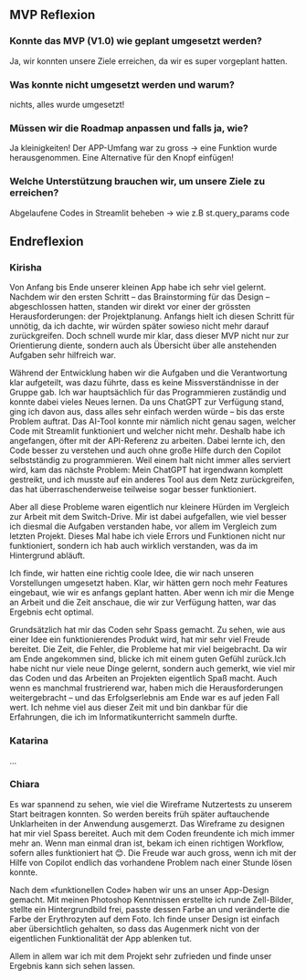 ## MVP Reflexion

### Konnte das MVP (V1.0) wie geplant umgesetzt werden?
Ja, wir konnten unsere Ziele erreichen, da wir es super vorgeplant hatten. 

### Was konnte nicht umgesetzt werden und warum?
 nichts, alles wurde umgesetzt!

### Müssen wir die Roadmap anpassen und falls ja, wie?
 Ja kleinigkeiten! Der APP-Umfang war zu gross -> eine Funktion wurde herausgenommen. 
 Eine Alternative für den Knopf einfügen! 

### Welche Unterstützung brauchen wir, um unsere Ziele zu erreichen?
 Abgelaufene Codes in Streamlit beheben -> wie z.B st.query_params code


## Endreflexion

### Kirisha
Von Anfang bis Ende unserer kleinen App habe ich sehr viel gelernt. Nachdem wir den ersten Schritt – das Brainstorming für das Design – abgeschlossen hatten, standen wir direkt vor einer der grössten Herausforderungen: der Projektplanung. Anfangs hielt ich diesen Schritt für unnötig, da ich dachte, wir würden später sowieso nicht mehr darauf zurückgreifen. Doch schnell wurde mir klar, dass dieser MVP nicht nur zur Orientierung diente, sondern auch als Übersicht über alle anstehenden Aufgaben sehr hilfreich war.

Während der Entwicklung haben wir die Aufgaben und die Verantwortung klar aufgeteilt, was dazu führte, dass es keine Missverständnisse in der Gruppe gab. Ich war hauptsächlich für das Programmieren zuständig und konnte dabei vieles Neues lernen. Da uns ChatGPT zur Verfügung stand, ging ich davon aus, dass alles sehr einfach werden würde – bis das erste Problem auftrat. Das AI-Tool konnte mir nämlich nicht genau sagen, welcher Code mit Streamlit funktioniert und welcher nicht mehr. Deshalb habe ich angefangen, öfter mit der API-Referenz zu arbeiten. Dabei lernte ich, den Code besser zu verstehen und auch ohne große Hilfe durch den Copilot selbstständig zu programmieren.
Weil einem halt nicht immer alles serviert wird, kam das nächste Problem: Mein ChatGPT hat irgendwann komplett gestreikt, und ich musste auf ein anderes Tool aus dem Netz zurückgreifen, das hat überraschenderweise teilweise sogar besser funktioniert.

Aber all diese Probleme waren eigentlich nur kleinere Hürden im Vergleich zur Arbeit mit dem Switch-Drive. Mir ist dabei aufgefallen, wie viel besser ich diesmal die Aufgaben verstanden habe, vor allem im Vergleich zum letzten Projekt. Dieses Mal habe ich viele Errors und Funktionen nicht nur funktioniert, sondern ich hab auch wirklich verstanden, was da im Hintergrund abläuft. 

Ich finde, wir hatten eine richtig coole Idee, die wir nach unseren Vorstellungen umgesetzt haben. Klar, wir hätten gern noch mehr Features eingebaut, wie wir es anfangs geplant hatten. Aber wenn ich mir die Menge an Arbeit und die Zeit anschaue, die wir zur Verfügung hatten, war das Ergebnis echt optimal.

Grundsätzlich hat mir das Coden sehr Spass gemacht. Zu sehen, wie aus einer Idee ein funktionierendes Produkt wird, hat mir sehr viel Freude bereitet. Die Zeit, die Fehler, die Probleme hat mir viel beigebracht.
Da wir am Ende angekommen sind, blicke ich mit einem guten Gefühl zurück.Ich habe nicht nur viele neue Dinge gelernt, sondern auch gemerkt, wie viel mir das Coden und das Arbeiten an Projekten eigentlich Spaß macht. Auch wenn es manchmal frustrierend war, haben mich die Herausforderungen weitergebracht – und das Erfolgserlebnis am Ende war es auf jeden Fall wert. Ich nehme viel aus dieser Zeit mit und bin dankbar für die Erfahrungen, die ich im Informatikunterricht sammeln durfte.

### Katarina
...

### Chiara
Es war spannend zu sehen, wie viel die Wireframe Nutzertests zu unserem Start beitragen konnten. So werden bereits früh später auftauchende Unklarheiten in der Anwendung ausgemerzt. Das Wireframe zu designen hat mir viel Spass bereitet. 
Auch mit dem Coden freundente ich mich immer mehr an. Wenn man einmal dran ist, bekam ich einen richtigen Workflow, sofern alles funktioniert hat 😊. Die Freude war auch gross, wenn ich mit der Hilfe von Copilot endlich das vorhandene Problem nach einer Stunde lösen konnte. 

Nach dem «funktionellen Code» haben wir uns an unser App-Design gemacht. Mit meinen Photoshop Kenntnissen erstellte ich runde Zell-Bilder, stellte ein Hintergrundbild frei, passte dessen Farbe an und veränderte die Farbe der Erythrozyten auf dem Foto. Ich finde unser Design ist einfach aber übersichtlich gehalten, so dass das Augenmerk nicht von der eigentlichen Funktionalität der App ablenken tut.

Allem in allem war ich mit dem Projekt sehr zufrieden und finde unser Ergebnis kann sich sehen lassen.

